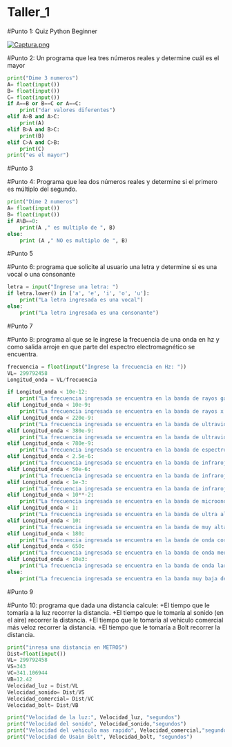 # Taller_1
#Punto 1: Quiz Python Beginner

[![Captura.png](https://i.postimg.cc/2jgSMnN1/Captura.png)](https://postimg.cc/14cSNntS)


#Punto 2: Un programa que lea tres números reales y determine cuál es el mayor
```python
print("Dime 3 numeros")
A= float(input())
B= float(input())
C= float(input())
if A==B or B==C or A==C:
    print("dar valores diferentes")
elif A>B and A>C:
    print(A)
elif B>A and B>C:
    print(B)
elif C>A and C>B:
    print(C)
print("es el mayor")
```


#Punto 3


#Punto 4: Programa que lea dos números reales y determine si el primero es múltiplo del segundo.
```python
print("Dime 2 numeros")
A= float(input())
B= float(input())
if A%B==0:
    print(A ," es multiplo de ", B)
else:
    print (A ," NO es multiplo de ", B)
```


#Punto 5



#Punto 6: programa que solicite al usuario una letra y determine si es una vocal o una consonante
```python
letra = input("Ingrese una letra: ")
if letra.lower() in ['a', 'e', 'i', 'o', 'u']:
    print("La letra ingresada es una vocal")
else:
    print("La letra ingresada es una consonante")
```



#Punto 7 



#Punto 8: programa al que se le ingrese la frecuencia de una onda en hz y como salida arroje en que parte del espectro electromagnético se encuentra.


```python
frecuencia = float(input("Ingrese la frecuencia en Hz: "))
VL= 299792458
Longitud_onda = VL/frecuencia

if Longitud_onda < 10e-12:
    print("La frecuencia ingresada se encuentra en la banda de rayos gamma.")
elif Longitud_onda < 10e-9:
    print("La frecuencia ingresada se encuentra en la banda de rayos x.")
elif Longitud_onda < 220e-9:
    print("La frecuencia ingresada se encuentra en la banda de ultravioleta extremo.")
elif Longitud_onda < 380e-9:
    print("La frecuencia ingresada se encuentra en la banda de ultravioleta carcano.")
elif Longitud_onda < 780e-9:
    print("La frecuencia ingresada se encuentra en la banda de espectro visible.")
elif Longitud_onda < 2.5e-6:
    print("La frecuencia ingresada se encuentra en la banda de infrarojo cercano.")
elif Longitud_onda < 50e-6:
    print("La frecuencia ingresada se encuentra en la banda de infrarojo medio.")
elif Longitud_onda < 1e-3:
    print("La frecuencia ingresada se encuentra en la banda de infrarojo lejano.")
elif Longitud_onda < 10**-2:
    print("La frecuencia ingresada se encuentra en la banda de microondas.")
elif Longitud_onda < 1:
    print("La frecuencia ingresada se encuentra en la banda de ultra alta frecuencia de radio.")
elif Longitud_onda < 10:
    print("La frecuencia ingresada se encuentra en la banda de muy alta frecuencia de radio.")
elif Longitud_onda < 180:
    print("La frecuencia ingresada se encuentra en la banda de onda corta de radio.")
elif Longitud_onda < 650:
    print("La frecuencia ingresada se encuentra en la banda de onda media de radio.")
elif Longitud_onda < 10e3:
    print("La frecuencia ingresada se encuentra en la banda de onda larga de radio.")
else:
    print("La frecuencia ingresada se encuentra en la banda muy baja de radio.")

```





#Punto 9



#Punto 10: programa que dada una distancia calcule:
+El tiempo que le tomaría a la luz recorrer la distancia.
+El tiempo que le tomaría al sonido (en el aire) recorrer la distancia.
+El tiempo que le tomaría al vehiculo comercial más veloz recorrer la distancia.
+El tiempo que le tomaría a Bolt recorrer la distancia.


```python
print("inresa una distancia en METROS")
Dist=float(input())
VL= 299792458
VS=343
VC=341.106944
VB=12.42
Velocidad_luz = Dist/VL
Velocidad_sonido= Dist/VS
Velocidad_comercial= Dist/VC
Velocidad_bolt= Dist/VB

print("Velocidad de la luz:", Velocidad_luz, "segundos")
print("Velocidad del sonido", Velocidad_sonido,"segundos")
print("Velocidad del vehiculo mas rapido", Velocidad_comercial,"segundos")
print("Velocidad de Usain Bolt", Velocidad_bolt, "segundos")
```

